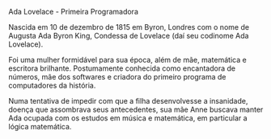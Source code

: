 Ada Lovelace - Primeira Programadora

Nascida em 10 de dezembro de 1815 em Byron, Londres com o nome de Augusta Ada Byron King,  Condessa de Lovelace (daí seu codinome Ada Lovelace).

Foi uma mulher formidável para sua época, além de mãe, matemática e escritora brilhante. Postumamente conhecida como encantadora de números, mãe dos softwares e criadora do primeiro programa de computadores da história. 

Numa tentativa de impedir com que a filha desenvolvesse a insanidade, doença que assombrava seus antecedentes, sua mãe Anne buscava manter Ada ocupada com os estudos em música e matemática, em particular a lógica matemática. 
